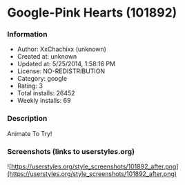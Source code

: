 # Google-Pink Hearts (101892)

### Information
- Author: XxChachixx (unknown)
- Created at: unknown
- Updated at: 5/25/2014, 1:58:16 PM
- License: NO-REDISTRIBUTION
- Category: google
- Rating: 3
- Total installs: 26452
- Weekly installs: 69


### Description
Animate To Try!


### Screenshots (links to userstyles.org)
![https://userstyles.org/style_screenshots/101892_after.png](https://userstyles.org/style_screenshots/101892_after.png)


